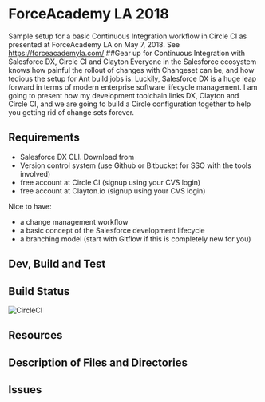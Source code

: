 # ForceAcademy LA 2018
Sample setup for a basic Continuous Integration workflow in Circle CI as presented at ForceAcademy LA on May 7, 2018. See https://forceacademyla.com/
##Gear up for Continuous Integration with Salesforce DX, Circle CI and Clayton
Everyone in the Salesforce ecosystem knows how painful the rollout of changes with Changeset can be, and how tedious the setup for Ant build jobs is. Luckily, Salesforce DX is a huge leap forward in terms of modern enterprise software lifecycle management. I am going to present how my development toolchain links DX, Clayton and Circle CI, and we are going to build a Circle configuration together to help you getting rid of change sets forever.
## Requirements
* Salesforce DX CLI. Download from 
* Version control system (use Github or Bitbucket for SSO with the tools involved)
* free account at Circle CI (signup using your CVS login)
* free account at Clayton.io (signup using your CVS login)

Nice to have:
* a change management workflow
* a basic concept of the Salesforce development lifecycle
* a branching model (start with Gitflow if this is completely new for you)

## Dev, Build and Test

## Build Status
![CircleCI](https://circleci.com/gh/dstdia/ForceAcademy18.svg?style=svg)

## Resources


## Description of Files and Directories


## Issues


